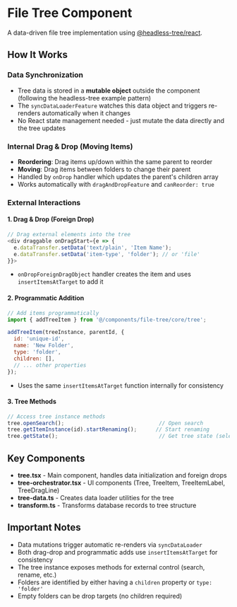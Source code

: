 # File Tree Component

A data-driven file tree implementation using [@headless-tree/react](https://headless-tree.lukasbach.com).

## How It Works

### Data Synchronization
- Tree data is stored in a **mutable object** outside the component (following the headless-tree example pattern)
- The `syncDataLoaderFeature` watches this data object and triggers re-renders automatically when it changes
- No React state management needed - just mutate the data directly and the tree updates

### Internal Drag & Drop (Moving Items)
- **Reordering**: Drag items up/down within the same parent to reorder
- **Moving**: Drag items between folders to change their parent
- Handled by `onDrop` handler which updates the parent's children array
- Works automatically with `dragAndDropFeature` and `canReorder: true`

### External Interactions

#### 1. Drag & Drop (Foreign Drop)
```javascript
// Drag external elements into the tree
<div draggable onDragStart={e => {
  e.dataTransfer.setData('text/plain', 'Item Name');
  e.dataTransfer.setData('item-type', 'folder'); // or 'file'
}}>
```
- `onDropForeignDragObject` handler creates the item and uses `insertItemsAtTarget` to add it

#### 2. Programmatic Addition
```javascript
// Add items programmatically
import { addTreeItem } from '@/components/file-tree/core/tree';

addTreeItem(treeInstance, parentId, {
  id: 'unique-id',
  name: 'New Folder',
  type: 'folder',
  children: [],
  // ... other properties
});
```
- Uses the same `insertItemsAtTarget` function internally for consistency

#### 3. Tree Methods
```javascript
// Access tree instance methods
tree.openSearch();                              // Open search
tree.getItemInstance(id).startRenaming();      // Start renaming
tree.getState();                                // Get tree state (selected, expanded items, etc.)
```

## Key Components

- **tree.tsx** - Main component, handles data initialization and foreign drops
- **tree-orchestrator.tsx** - UI components (Tree, TreeItem, TreeItemLabel, TreeDragLine)
- **tree-data.ts** - Creates data loader utilities for the tree
- **transform.ts** - Transforms database records to tree structure

## Important Notes

- Data mutations trigger automatic re-renders via `syncDataLoader`
- Both drag-drop and programmatic adds use `insertItemsAtTarget` for consistency
- The tree instance exposes methods for external control (search, rename, etc.)
- Folders are identified by either having a `children` property or `type: 'folder'`
- Empty folders can be drop targets (no children required)